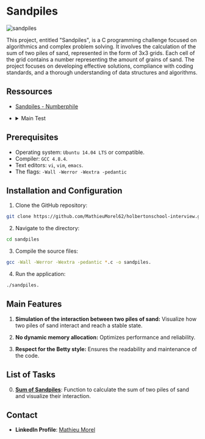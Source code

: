 # Sandpiles

![sandpiles](https://github.com/MathieuMorel62/holbertonschool-interview/assets/113856302/3a9d367a-a95a-4420-a581-b0a8a8caf6b5)

This project, entitled "Sandpiles", is a C programming challenge focused on algorithmics and complex problem solving. It involves the calculation of the sum of two piles of sand, represented in the form of 3x3 grids. Each cell of the grid contains a number representing the amount of grains of sand. The project focuses on developing effective solutions, compliance with coding standards, and a thorough understanding of data structures and algorithms.

## Ressources
- [Sandpiles - Numberphile](https://www.youtube.com/watch?v=1MtEUErz7Gg&themeRefresh=1)

- <details>
  <summary>Main Test</summary>
  <br>

  ```c
  #include <stdlib.h>
  #include <stdio.h>

  #include "sandpiles.h"

  /**
  * print_grid_sum - Print 3x3 grids sum
  * @grid1: Left 3x3 grid
  * @grid2: Right 3x3 grid
  *
  */
  static void print_grid_sum(int grid1[3][3], int grid2[3][3])
  {
      int i, j;

      for (i = 0; i < 3; i++)
      {
          for (j = 0; j < 3; j++)
          {
              if (j)
                  printf(" ");
              printf("%d", grid1[i][j]);
          }

          printf(" %c ", (i == 1 ? '+' : ' '));

          for (j = 0; j < 3; j++)
          {
              if (j)
                  printf(" ");
              printf("%d", grid2[i][j]);
          }
          printf("\n");
      }
  }

  /**
  * print_grid - Print 3x3 grid
  * @grid: 3x3 grid
  *
  */
  static void print_grid(int grid[3][3])
  {
      int i, j;

      for (i = 0; i < 3; i++)
      {
          for (j = 0; j < 3; j++)
          {
              if (j)
                  printf(" ");
              printf("%d", grid[i][j]);
          }
          printf("\n");
      }
  }

  /**
  * main - Entry point
  *
  * Return: EXIT_SUCCESS or EXIT_FAILURE
  */
  int main(void)
  {
      int grid1[3][3] = {
          {3, 3, 3},
          {3, 3, 3},
          {3, 3, 3}
      };
      int grid2[3][3] = {
          {1, 3, 1},
          {3, 3, 3},
          {1, 3, 1}
      };

      print_grid_sum(grid1, grid2);

      sandpiles_sum(grid1, grid2);

      printf("=\n");
      print_grid(grid1);

      return (EXIT_SUCCESS);
  }

  ```
  </details>

## Prerequisites
- Operating system: `Ubuntu 14.04 LTS` or compatible.
- Compiler: `GCC 4.8.4`.
- Text editors: `vi`, `vim`, `emacs`.
- The flags: `-Wall -Werror -Wextra -pedantic`

## Installation and Configuration

1. Clone the GitHub repository: 

```sh
git clone https://github.com/MathieuMorel62/holbertonschool-interview.git
```

2. Navigate to the directory:

```sh
cd sandpiles
```

3. Compile the source files: 

```sh
gcc -Wall -Werror -Wextra -pedantic *.c -o sandpiles.
```

4. Run the application: 

```sh
./sandpiles.
```

## Main Features

1. **Simulation of the interaction between two piles of sand:** Visualize how two piles of sand interact and reach a stable state.

2. **No dynamic memory allocation:** Optimizes performance and reliability.

3. **Respect for the Betty style:** Ensures the readability and maintenance of the code.

## List of Tasks

0. [**Sum of Sandpiles**](https://github.com/MathieuMorel62/holbertonschool-interview/blob/main/sandpiles/0-sandpiles.c): Function to calculate the sum of two piles of sand and visualize their interaction.

## Contact
- **LinkedIn Profile**: [Mathieu Morel](https://www.linkedin.com/in/mathieu-morel-9ab457261/)
